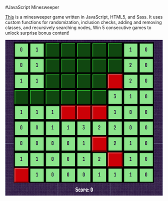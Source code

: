 #JavaScript Minesweeper

<a href="http://adrianaalter.github.io/JSMinesweeper/">This</a> is a minesweeper game written in JavaScript, HTML5, and Sass.  It uses custom functions for randomization, inclusion checks, adding and removing classes, and recursively searching nodes,  Win 5 consecutive games to unlock surprise bonus content!

<a href="http://adrianaalter.github.io/MinesweeperGame/"><img src="images/screenshot.png"></img></a>
